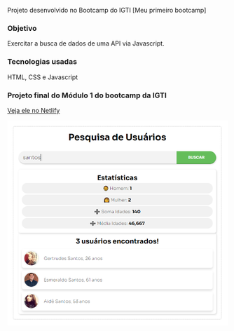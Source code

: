 Projeto desenvolvido no Bootcamp do IGTI [Meu primeiro bootcamp]

### Objetivo

Exercitar a busca de dados de uma API via Javascript.

### Tecnologias usadas

HTML, CSS e Javascript

### Projeto final do Módulo 1 do bootcamp da IGTI

<a href="https://pedropaulodf-igti-desafio-modulo1.netlify.app/" target="_blank">Veja ele no Netlify</a>

<img src="img/desafioFinalModulo1.png" >
